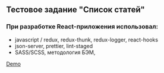 ## Тестовое задание "Список статей"
### При разработке React-приложения использовал:
* javascript / redux, redux-thunk, redux-logger, react-hooks
* json-server, prettier, lint-staged
* SASS/SCSS, методология БЭМ,  
<p><a href="https://task-articles.herokuapp.com/" target="_blank">Demo</a></p>

